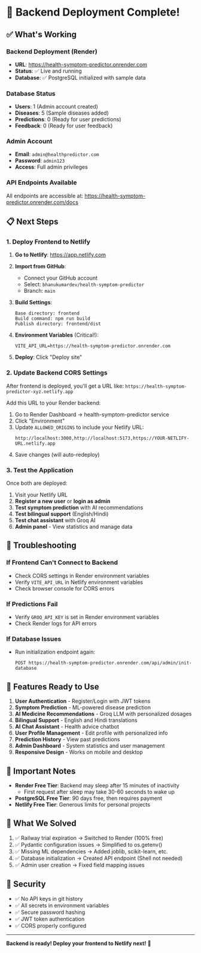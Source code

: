 # 🎉 Backend Deployment Complete!

## ✅ What's Working

### Backend Deployment (Render)
- **URL**: https://health-symptom-predictor.onrender.com
- **Status**: ✅ Live and running
- **Database**: ✅ PostgreSQL initialized with sample data

### Database Status
- **Users**: 1 (Admin account created)
- **Diseases**: 5 (Sample diseases added)
- **Predictions**: 0 (Ready for user predictions)
- **Feedback**: 0 (Ready for user feedback)

### Admin Account
- **Email**: `admin@healthpredictor.com`
- **Password**: `admin123`
- **Access**: Full admin privileges

### API Endpoints Available
All endpoints are accessible at: https://health-symptom-predictor.onrender.com/docs

## 📋 Next Steps

### 1. Deploy Frontend to Netlify

1. **Go to Netlify**: https://app.netlify.com
2. **Import from GitHub**: 
   - Connect your GitHub account
   - Select: `bhanukumardev/health-symptom-predictor`
   - Branch: `main`

3. **Build Settings**:
   ```
   Base directory: frontend
   Build command: npm run build
   Publish directory: frontend/dist
   ```

4. **Environment Variables** (Critical!):
   ```
   VITE_API_URL=https://health-symptom-predictor.onrender.com
   ```

5. **Deploy**: Click "Deploy site"

### 2. Update Backend CORS Settings

After frontend is deployed, you'll get a URL like: `https://health-symptom-predictor-xyz.netlify.app`

Add this URL to your Render backend:
1. Go to Render Dashboard → health-symptom-predictor service
2. Click "Environment"
3. Update `ALLOWED_ORIGINS` to include your Netlify URL:
   ```
   http://localhost:3000,http://localhost:5173,https://YOUR-NETLIFY-URL.netlify.app
   ```
4. Save changes (will auto-redeploy)

### 3. Test the Application

Once both are deployed:
1. Visit your Netlify URL
2. **Register a new user** or **login as admin**
3. **Test symptom prediction** with AI recommendations
4. **Test bilingual support** (English/Hindi)
5. **Test chat assistant** with Groq AI
6. **Admin panel** - View statistics and manage data

## 🔧 Troubleshooting

### If Frontend Can't Connect to Backend
- Check CORS settings in Render environment variables
- Verify `VITE_API_URL` in Netlify environment variables
- Check browser console for CORS errors

### If Predictions Fail
- Verify `GROQ_API_KEY` is set in Render environment variables
- Check Render logs for API errors

### If Database Issues
- Run initialization endpoint again:
  ```
  POST https://health-symptom-predictor.onrender.com/api/admin/init-database
  ```

## 🚀 Features Ready to Use

1. **User Authentication** - Register/Login with JWT tokens
2. **Symptom Prediction** - ML-powered disease prediction
3. **AI Medicine Recommendations** - Groq LLM with personalized dosages
4. **Bilingual Support** - English and Hindi translations
5. **AI Chat Assistant** - Health advice chatbot
6. **User Profile Management** - Edit profile with personalized info
7. **Prediction History** - View past predictions
8. **Admin Dashboard** - System statistics and user management
9. **Responsive Design** - Works on mobile and desktop

## 📝 Important Notes

- **Render Free Tier**: Backend may sleep after 15 minutes of inactivity
  - First request after sleep may take 30-60 seconds to wake up
- **PostgreSQL Free Tier**: 90 days free, then requires payment
- **Netlify Free Tier**: Generous limits for personal projects

## 🎯 What We Solved

1. ✅ Railway trial expiration → Switched to Render (100% free)
2. ✅ Pydantic configuration issues → Simplified to os.getenv()
3. ✅ Missing ML dependencies → Added joblib, scikit-learn, etc.
4. ✅ Database initialization → Created API endpoint (Shell not needed)
5. ✅ Admin user creation → Fixed field mapping issues

## 🔐 Security

- ✅ No API keys in git history
- ✅ All secrets in environment variables
- ✅ Secure password hashing
- ✅ JWT token authentication
- ✅ CORS properly configured

---

**Backend is ready! Deploy your frontend to Netlify next!** 🚀
